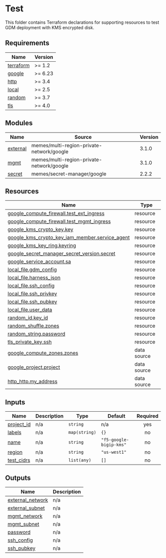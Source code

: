 # Test

This folder contains Terraform declarations for supporting resources to test GDM
deployment with KMS encrypted disk.

<!-- markdownlint-disable MD033 MD034 -->
<!-- BEGIN_TF_DOCS -->
## Requirements

| Name | Version |
|------|---------|
| <a name="requirement_terraform"></a> [terraform](#requirement\_terraform) | >= 1.2 |
| <a name="requirement_google"></a> [google](#requirement\_google) | >= 6.23 |
| <a name="requirement_http"></a> [http](#requirement\_http) | >= 3.4 |
| <a name="requirement_local"></a> [local](#requirement\_local) | >= 2.5 |
| <a name="requirement_random"></a> [random](#requirement\_random) | >= 3.7 |
| <a name="requirement_tls"></a> [tls](#requirement\_tls) | >= 4.0 |

## Modules

| Name | Source | Version |
|------|--------|---------|
| <a name="module_external"></a> [external](#module\_external) | memes/multi-region-private-network/google | 3.1.0 |
| <a name="module_mgmt"></a> [mgmt](#module\_mgmt) | memes/multi-region-private-network/google | 3.1.0 |
| <a name="module_secret"></a> [secret](#module\_secret) | memes/secret-manager/google | 2.2.2 |

## Resources

| Name | Type |
|------|------|
| [google_compute_firewall.test_ext_ingress](https://registry.terraform.io/providers/hashicorp/google/latest/docs/resources/compute_firewall) | resource |
| [google_compute_firewall.test_mgmt_ingress](https://registry.terraform.io/providers/hashicorp/google/latest/docs/resources/compute_firewall) | resource |
| [google_kms_crypto_key.key](https://registry.terraform.io/providers/hashicorp/google/latest/docs/resources/kms_crypto_key) | resource |
| [google_kms_crypto_key_iam_member.service_agent](https://registry.terraform.io/providers/hashicorp/google/latest/docs/resources/kms_crypto_key_iam_member) | resource |
| [google_kms_key_ring.keyring](https://registry.terraform.io/providers/hashicorp/google/latest/docs/resources/kms_key_ring) | resource |
| [google_secret_manager_secret_version.secret](https://registry.terraform.io/providers/hashicorp/google/latest/docs/resources/secret_manager_secret_version) | resource |
| [google_service_account.sa](https://registry.terraform.io/providers/hashicorp/google/latest/docs/resources/service_account) | resource |
| [local_file.gdm_config](https://registry.terraform.io/providers/hashicorp/local/latest/docs/resources/file) | resource |
| [local_file.harness_json](https://registry.terraform.io/providers/hashicorp/local/latest/docs/resources/file) | resource |
| [local_file.ssh_config](https://registry.terraform.io/providers/hashicorp/local/latest/docs/resources/file) | resource |
| [local_file.ssh_privkey](https://registry.terraform.io/providers/hashicorp/local/latest/docs/resources/file) | resource |
| [local_file.ssh_pubkey](https://registry.terraform.io/providers/hashicorp/local/latest/docs/resources/file) | resource |
| [local_file.user_data](https://registry.terraform.io/providers/hashicorp/local/latest/docs/resources/file) | resource |
| [random_id.key_id](https://registry.terraform.io/providers/hashicorp/random/latest/docs/resources/id) | resource |
| [random_shuffle.zones](https://registry.terraform.io/providers/hashicorp/random/latest/docs/resources/shuffle) | resource |
| [random_string.password](https://registry.terraform.io/providers/hashicorp/random/latest/docs/resources/string) | resource |
| [tls_private_key.ssh](https://registry.terraform.io/providers/hashicorp/tls/latest/docs/resources/private_key) | resource |
| [google_compute_zones.zones](https://registry.terraform.io/providers/hashicorp/google/latest/docs/data-sources/compute_zones) | data source |
| [google_project.project](https://registry.terraform.io/providers/hashicorp/google/latest/docs/data-sources/project) | data source |
| [http_http.my_address](https://registry.terraform.io/providers/hashicorp/http/latest/docs/data-sources/http) | data source |

## Inputs

| Name | Description | Type | Default | Required |
|------|-------------|------|---------|:--------:|
| <a name="input_project_id"></a> [project\_id](#input\_project\_id) | n/a | `string` | n/a | yes |
| <a name="input_labels"></a> [labels](#input\_labels) | n/a | `map(string)` | `{}` | no |
| <a name="input_name"></a> [name](#input\_name) | n/a | `string` | `"f5-google-bigip-kms"` | no |
| <a name="input_region"></a> [region](#input\_region) | n/a | `string` | `"us-west1"` | no |
| <a name="input_test_cidrs"></a> [test\_cidrs](#input\_test\_cidrs) | n/a | `list(any)` | `[]` | no |

## Outputs

| Name | Description |
|------|-------------|
| <a name="output_external_network"></a> [external\_network](#output\_external\_network) | n/a |
| <a name="output_external_subnet"></a> [external\_subnet](#output\_external\_subnet) | n/a |
| <a name="output_mgmt_network"></a> [mgmt\_network](#output\_mgmt\_network) | n/a |
| <a name="output_mgmt_subnet"></a> [mgmt\_subnet](#output\_mgmt\_subnet) | n/a |
| <a name="output_password"></a> [password](#output\_password) | n/a |
| <a name="output_ssh_config"></a> [ssh\_config](#output\_ssh\_config) | n/a |
| <a name="output_ssh_pubkey"></a> [ssh\_pubkey](#output\_ssh\_pubkey) | n/a |
<!-- END_TF_DOCS -->
<!-- markdownlint-enable MD033 MD034 -->
